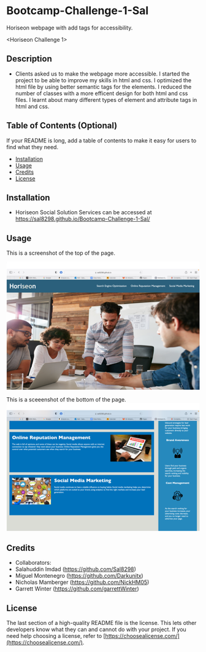 # Bootcamp-Challenge-1-Sal
Horiseon webpage with add tags for accessibility.

<Horiseon Challenge 1>

## Description

- Clients asked us to make the webpage more accessible. I started the project to be able to improve my skills in html and css. I optimized the html file by using better semantic tags for the elements. I reduced the number of classes with a more efficent design for both html and css files. I learnt about many different types of element and attribute tags in html and css.

## Table of Contents (Optional)

If your README is long, add a table of contents to make it easy for users to find what they need.

- [Installation](#installation)
- [Usage](#usage)
- [Credits](#credits)
- [License](#license)

## Installation

- Horiseon Social Solution Services can be accessed at https://sal8298.github.io/Bootcamp-Challenge-1-Sal/

## Usage

This is a screenshot of the top of the page.

![Screenshot of top of the page](./assets/images/Horiseon-Screenshot1.jpg "Screenshot Top Page")

This is a sceeenshot of the bottom of the page.
![ Screenshot of bottom of the page](./assets/images/Horiseon-Screenshot2.jpg "Screenshot Bottom Page")

## Credits

- Collaborators:
- Salahuddin Imdad (https://github.com/Sal8298)
- Miguel Montenegro (https://github.com/Darkunitx)
- Nicholas Mamberger (https://github.com/NickHM05)
- Garrett Winter (https://github.com/garrettWinter)


## License

The last section of a high-quality README file is the license. This lets other developers know what they can and cannot do with your project. If you need help choosing a license, refer to [https://choosealicense.com/](https://choosealicense.com/).
